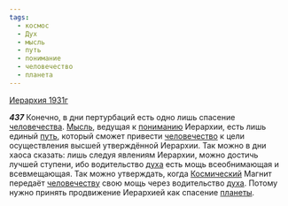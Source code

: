 ```yaml
---
tags:
  - космос
  - Дух
  - мысль
  - путь
  - понимание
  - человечество
  - планета
---
```


[Иерархия 1931г](/agni/1931)

___437___
Конечно, в дни пертурбаций есть одно лишь спасение [человечества](/tag/#[человечество](/tag/#человечество)). [Мысль](/tag/#мысль), ведущая к [пониманию](/tag/#понимание) Иерархии, есть лишь единый [путь](/tag/#путь), который сможет привести [человечество](/tag/#человечество) к цели осуществления высшей утверждённой Иерархии. Так можно в дни хаоса сказать: лишь следуя явлениям Иерархии, можно достичь лучшей ступени, ибо водительство [духа](/tag/#Дух) есть мощь всеобнимающая и всевмещающая. Так можно утверждать, когда [Космический](/tag/#космос) Магнит передаёт [человечеству](/tag/#человечество) свою мощь через водительство [духа](/tag/#Дух). Потому нужно принять продвижение Иерархией как спасение [планеты](/tag/#планета).   

